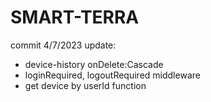 # SMART-TERRA

commit 4/7/2023
update:

- device-history onDelete:Cascade
- loginRequired, logoutRequired middleware
- get device by userId function
